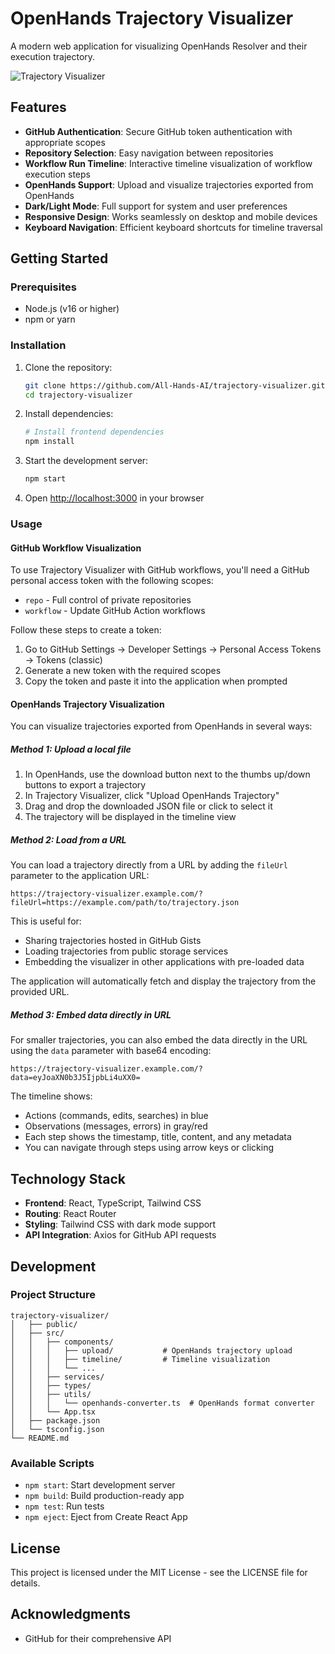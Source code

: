 # OpenHands Trajectory Visualizer

A modern web application for visualizing OpenHands Resolver and their execution trajectory.

![Trajectory Visualizer](https://i.postimg.cc/VL4VYLbT/image.png)

## Features

- **GitHub Authentication**: Secure GitHub token authentication with appropriate scopes
- **Repository Selection**: Easy navigation between repositories
- **Workflow Run Timeline**: Interactive timeline visualization of workflow execution steps
- **OpenHands Support**: Upload and visualize trajectories exported from OpenHands
- **Dark/Light Mode**: Full support for system and user preferences
- **Responsive Design**: Works seamlessly on desktop and mobile devices
- **Keyboard Navigation**: Efficient keyboard shortcuts for timeline traversal

## Getting Started

### Prerequisites

- Node.js (v16 or higher)
- npm or yarn

### Installation

1. Clone the repository:
   ```bash
   git clone https://github.com/All-Hands-AI/trajectory-visualizer.git
   cd trajectory-visualizer
   ```

2. Install dependencies:
   ```bash
   # Install frontend dependencies
   npm install
   ```

3. Start the development server:
   ```bash
   npm start
   ```

4. Open [http://localhost:3000](http://localhost:3000) in your browser

### Usage

#### GitHub Workflow Visualization
To use Trajectory Visualizer with GitHub workflows, you'll need a GitHub personal access token with the following scopes:
- `repo` - Full control of private repositories
- `workflow` - Update GitHub Action workflows

Follow these steps to create a token:
1. Go to GitHub Settings → Developer Settings → Personal Access Tokens → Tokens (classic)
2. Generate a new token with the required scopes
3. Copy the token and paste it into the application when prompted

#### OpenHands Trajectory Visualization
You can visualize trajectories exported from OpenHands in several ways:

##### Method 1: Upload a local file
1. In OpenHands, use the download button next to the thumbs up/down buttons to export a trajectory
2. In Trajectory Visualizer, click "Upload OpenHands Trajectory"
3. Drag and drop the downloaded JSON file or click to select it
4. The trajectory will be displayed in the timeline view

##### Method 2: Load from a URL
You can load a trajectory directly from a URL by adding the `fileUrl` parameter to the application URL:

```
https://trajectory-visualizer.example.com/?fileUrl=https://example.com/path/to/trajectory.json
```

This is useful for:
- Sharing trajectories hosted in GitHub Gists
- Loading trajectories from public storage services
- Embedding the visualizer in other applications with pre-loaded data

The application will automatically fetch and display the trajectory from the provided URL.

##### Method 3: Embed data directly in URL
For smaller trajectories, you can also embed the data directly in the URL using the `data` parameter with base64 encoding:

```
https://trajectory-visualizer.example.com/?data=eyJoaXN0b3J5IjpbLi4uXX0=
```

The timeline shows:
- Actions (commands, edits, searches) in blue
- Observations (messages, errors) in gray/red
- Each step shows the timestamp, title, content, and any metadata
- You can navigate through steps using arrow keys or clicking

## Technology Stack

- **Frontend**: React, TypeScript, Tailwind CSS
- **Routing**: React Router
- **Styling**: Tailwind CSS with dark mode support
- **API Integration**: Axios for GitHub API requests

## Development

### Project Structure

```
trajectory-visualizer/
│   ├── public/
│   ├── src/
│   │   ├── components/
│   │   │   ├── upload/           # OpenHands trajectory upload
│   │   │   ├── timeline/         # Timeline visualization
│   │   │   └── ...
│   │   ├── services/
│   │   ├── types/
│   │   ├── utils/
│   │   │   └── openhands-converter.ts  # OpenHands format converter
│   │   └── App.tsx
│   ├── package.json
│   └── tsconfig.json
└── README.md
```

### Available Scripts

- `npm start`: Start development server
- `npm build`: Build production-ready app
- `npm test`: Run tests
- `npm eject`: Eject from Create React App

## License

This project is licensed under the MIT License - see the LICENSE file for details.

## Acknowledgments
- GitHub for their comprehensive API
